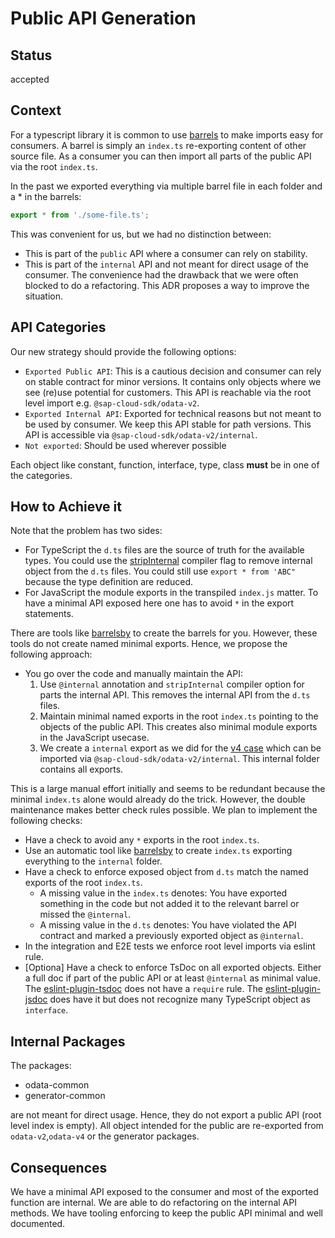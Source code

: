 # Public API Generation

## Status

accepted

## Context

For a typescript library it is common to use [barrels](https://basarat.gitbook.io/typescript/main-1/barrel) to make imports easy for consumers.
A barrel is simply an `index.ts` re-exporting content of other source file.
As a consumer you can then import all parts of the public API via the root `index.ts`.

In the past we exported everything via multiple barrel file in each folder and a \* in the barrels:

```ts
export * from './some-file.ts';
```

This was convenient for us, but we had no distinction between:

- This is part of the `public` API where a consumer can rely on stability.
- This is part of the `internal` API and not meant for direct usage of the consumer.
  The convenience had the drawback that we were often blocked to do a refactoring.
  This ADR proposes a way to improve the situation.

## API Categories

Our new strategy should provide the following options:

- `Exported Public API`: This is a cautious decision and consumer can rely on stable contract for minor versions.
  It contains only objects where we see (re)use potential for customers.
  This API is reachable via the root level import e.g. `@sap-cloud-sdk/odata-v2`.
- `Exported Internal API`: Exported for technical reasons but not meant to be used by consumer.
  We keep this API stable for path versions.
  This API is accessible via `@sap-cloud-sdk/odata-v2/internal`.
- `Not exported`: Should be used wherever possible

Each object like constant, function, interface, type, class **must** be in one of the categories.

## How to Achieve it

Note that the problem has two sides:

- For TypeScript the `d.ts` files are the source of truth for the available types.
  You could use the [stripInternal](https://www.typescriptlang.org/tsconfig#stripInternal) compiler flag to remove internal object from the `d.ts` files.
  You could still use `export * from 'ABC"` because the type definition are reduced.
- For JavaScript the module exports in the transpiled `index.js` matter.
  To have a minimal API exposed here one has to avoid `*` in the export statements.

There are tools like [barrelsby](https://github.com/bencoveney/barrelsby#readme) to create the barrels for you.
However, these tools do not create named minimal exports.
Hence, we propose the following approach:

- You go over the code and manually maintain the API:
  1. Use `@internal` annotation and `stripInternal` compiler option for parts the internal API.
     This removes the internal API from the `d.ts` files.
  2. Maintain minimal named exports in the root `index.ts` pointing to the objects of the public API.
     This creates also minimal module exports in the JavaScript usecase.
  3. We create a `internal` export as we did for the [v4 case](https://github.com/SAP/cloud-sdk-js/tree/v1.28.0/packages/core) which can be imported via `@sap-cloud-sdk/odata-v2/internal`.
     This internal folder contains all exports.

This is a large manual effort initially and seems to be redundant because the minimal `index.ts` alone would already do the trick.
However, the double maintenance makes better check rules possible.
We plan to implement the following checks:

- Have a check to avoid any `*` exports in the root `index.ts`.
- Use an automatic tool like [barrelsby](https://github.com/bencoveney/barrelsby#readme) to create `index.ts` exporting everything to the `internal` folder.
- Have a check to enforce exposed object from `d.ts` match the named exports of the root `index.ts`.
  - A missing value in the `index.ts` denotes: You have exported something in the code but not added it to the relevant barrel or missed the `@internal`.
  - A missing value in the `d.ts` denotes: You have violated the API contract and marked a previously exported object as `@internal`.
- In the integration and E2E tests we enforce root level imports via eslint rule.
- [Optiona] Have a check to enforce TsDoc on all exported objects.
  Either a full doc if part of the public API or at least `@internal` as minimal value.
  The [eslint-plugin-tsdoc](https://github.com/microsoft/tsdoc/issues/209) does not have a `require` rule.
  The [eslint-plugin-jsdoc](https://github.com/gajus/eslint-plugin-jsdoc) does have it but does not recognize many TypeScript object as `interface`.

## Internal Packages

The packages:

- odata-common
- generator-common

are not meant for direct usage.
Hence, they do not export a public API (root level index is empty).
All object intended for the public are re-exported from `odata-v2`,`odata-v4` or the generator packages.

## Consequences

We have a minimal API exposed to the consumer and most of the exported function are internal.
We are able to do refactoring on the internal API methods.
We have tooling enforcing to keep the public API minimal and well documented.
